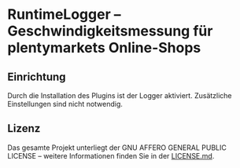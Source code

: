# RuntimeLogger – Geschwindigkeitsmessung für plentymarkets Online-Shops

## Einrichtung

Durch die Installation des Plugins ist der Logger aktiviert. Zusätzliche Einstellungen sind nicht notwendig.

## Lizenz

Das gesamte Projekt unterliegt der GNU AFFERO GENERAL PUBLIC LICENSE – weitere Informationen finden Sie in der [LICENSE.md](https://github.com/plentymarkets/plugin-runtime-logger/blob/master/LICENSE).
